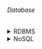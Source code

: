 ###### Database

<details>
<summary>RDBMS</summary>

  접히는 내용입니다.  
  여러 줄의 텍스트나 코드 블록도 넣을 수 있습니다.
</details>


<details>
<summary>NoSQL</summary>

<details>
<summary>MongoDB</summary>

MongoDB는 고성능, 고가용성 및 쉬운 확장성을 제공하는 NoSQL, Document 지향 데이터베이스입니다.

데이터를 배열 및 중첩 Document 와 같은 복잡한 데이터 유형을 효율적으로 저장할 수 있는 유연한 JSON 과 유사한 형식인 BSON(Binary JSON)으로 저장합니다.

- 구조
- **Database**
    - MongoDB 인스턴스는 여러 개의 데이터베이스를 호스트할 수 있으며 각각의 데이터베이스는 컬렉션의 컨테이너 역할을 합니다.
    - Database는 디스크의 별도 파일에 데이터를 저장하며 각 데이터베이스에는 고유한 이름 공간이 존재합니다.
- **Collection**
    - MongoDB의 컬렉션은 Document의 그룹이며 관계형 데이터베이스의 테이블 역할을 합니다.
    - 컬렉션은 데이터베이스 내에 존재하며 스키마를 강제하지 않습니다.
- **Document**
    - MongoDB에서의 기본 데이터 단위로 관계형 데이터베이스의 행 역할을 합니다.
    - document는 BSON 형식에 저장된 필드와 값 쌍으로 구성됩니다.
</details>
</details>